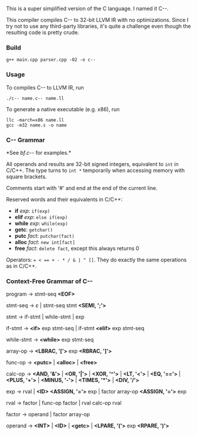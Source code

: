 This is a super simplified version of the C language. I named it C--.

This compiler compiles C-- to 32-bit LLVM IR with no optimizations. Since I try not to use any third-party libraries, it's quite a challenge even though the resulting code is pretty crude.

### Build

```
g++ main.cpp parser.cpp -O2 -o c--
```

### Usage

To compiles C-- to LLVM IR, run

```
./c-- name.c-- name.ll
```

To generate a native executable (e.g. x86), run

```
llc -march=x86 name.ll
gcc -m32 name.s -o name
```

### C-- Grammar

\*See *bf.c--* for examples.\*

All operands and results are 32-bit signed integers, equivalent to `int` in C/C++. The type turns to `int *` temporarily when accessing memory with square brackets.

Comments start with '#' and end at the end of the current line.

Reserved words and their equivalents in C/C++:

-   $\mathbf{if}~exp$: `if(exp)`
-   $\mathbf{elif}~exp$: `else if(exp)`
-   $\mathbf{while}~exp$: `while(exp)`
-   $\mathbf{getc}$: `getchar()`
-   $\mathbf{putc}~fact$: `putchar(fact)`
-   $\mathbf{alloc}~fact$: `new int[fact]`
-   $\mathbf{free}~fact$: `delete fact`, except this always returns 0

Operators: `= < == + - * / & | ^ []`. They do exactly the same operations as in C/C++.

### Context-Free Grammar of C--

program $\rightarrow$ stmt-seq **\<EOF\>**

stmt-seq $\rightarrow$ $\varepsilon$ | stmt-seq stmt **\<SEMI, ';'\>**

stmt $\rightarrow$ if-stmt | while-stmt | exp

if-stmt $\rightarrow$ **\<if\>** exp stmt-seq | if-stmt **\<elif\>** exp stmt-seq

while-stmt $\rightarrow$ **\<while\>** exp stmt-seq

array-op $\rightarrow$ **\<LBRAC, '['\>** exp **\<RBRAC, ']'\>**

func-op $\rightarrow$ **\<putc\>** | **\<alloc\>** | **\<free\>**

calc-op $\rightarrow$ **\<AND, '&'\>** | **\<OR, '|'\>** | **\<XOR, '^'\>** | **\<LT, '<'\>** | **\<EQ, '=='\>** | **\<PLUS, '+'\>** | **\<MINUS, '-'\>** | **\<TIMES, '*'\>** | **\<DIV, '/'\>**

exp $\rightarrow$ rval | **\<ID\>** **\<ASSIGN, '='\>** exp | factor array-op **\<ASSIGN, '='\>** exp

rval $\rightarrow$ factor | func-op factor | rval calc-op rval

factor $\rightarrow$ operand | factor array-op

operand $\rightarrow$ **\<INT\>** | **\<ID\>** | **\<getc\>** | **\<LPARE, '('\>** exp **\<RPARE, ')'\>**

